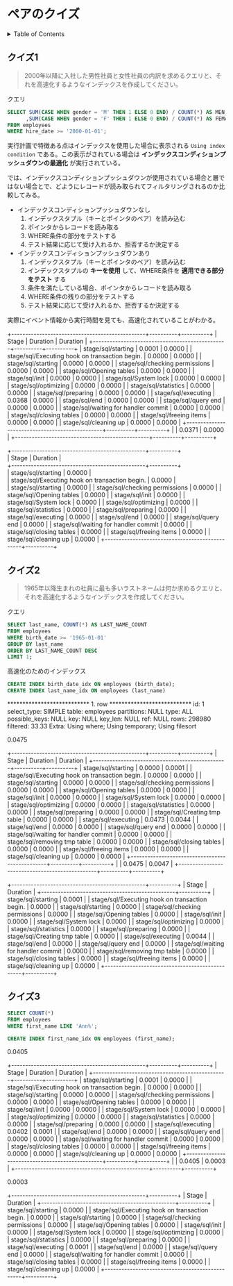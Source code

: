 # ペアのクイズ

<!-- START doctoc generated TOC please keep comment here to allow auto update -->
<!-- DON'T EDIT THIS SECTION, INSTEAD RE-RUN doctoc TO UPDATE -->
<details>
<summary>Table of Contents</summary>

- [クイズ1](#%E3%82%AF%E3%82%A4%E3%82%BA1)
- [クイズ2](#%E3%82%AF%E3%82%A4%E3%82%BA2)
- [クイズ3](#%E3%82%AF%E3%82%A4%E3%82%BA3)

</details>
<!-- END doctoc generated TOC please keep comment here to allow auto update -->

## クイズ1

> 2000年以降に入社した男性社員と女性社員の内訳を求めるクエリと、それを高速化するようなインデックスを作成してください。

クエリ

```sql
SELECT SUM(CASE WHEN gender = 'M' THEN 1 ELSE 0 END) / COUNT(*) AS MEN_RATE
      ,SUM(CASE WHEN gender = 'F' THEN 1 ELSE 0 END) / COUNT(*) AS FEMALE_RATE
FROM employees
WHERE hire_date >= '2000-01-01';
```

実行計画で特徴ある点はインデックスを使用した場合に表示される `Using index condition` である。この表示がされている場合は **インデックスコンディションプッシュダウンの最適化** が実行されている。

では、インデックスコンディションプッシュダウンが使用されている場合と層ではない場合とで、どようにレコードが読み取られてフィルタリングされるのか比較してみる。

- インデックスコンディションプッシュダウンなし
  1. インデックスタプル（キーとポインタのペア）を読み込む
  2. ポインタからレコードを読み取る
  3. WHERE条件の部分をテストする
  4. テスト結果に応じて受け入れるか、拒否するか決定する
- インデックスコンディションプッシュダウンあり
  1. インデックスタプル（キーとポインタのペア）を読み込む
  2. インデックスタプルの **キーを使用** して、WHERE条件を **適用できる部分をテスト** する
  3. 条件を満たしている場合、ポインタからレコードを読み取る
  4. WHERE条件の残りの部分をテストする
  5. テスト結果に応じて受け入れるか、拒否するか決定する

実際にイベント情報から実行時間を見ても、高速化されていることがわかる。

+------------------------------------------------+----------+----------+
| Stage                                          | Duration | Duration |
+------------------------------------------------+----------+----------+
| stage/sql/starting                             |   0.0001 |   0.0000 |
| stage/sql/Executing hook on transaction begin. |   0.0000 |   0.0000 |
| stage/sql/starting                             |   0.0000 |   0.0000 |
| stage/sql/checking permissions                 |   0.0000 |   0.0000 |
| stage/sql/Opening tables                       |   0.0000 |   0.0000 |
| stage/sql/init                                 |   0.0000 |   0.0000 |
| stage/sql/System lock                          |   0.0000 |   0.0000 |
| stage/sql/optimizing                           |   0.0000 |   0.0000 |
| stage/sql/statistics                           |   0.0000 |   0.0000 |
| stage/sql/preparing                            |   0.0000 |   0.0000 |
| stage/sql/executing                            |   0.0368 |   0.0000 |
| stage/sql/end                                  |   0.0000 |   0.0000 |
| stage/sql/query end                            |   0.0000 |   0.0000 |
| stage/sql/waiting for handler commit           |   0.0000 |   0.0000 |
| stage/sql/closing tables                       |   0.0000 |   0.0000 |
| stage/sql/freeing items                        |   0.0000 |   0.0000 |
| stage/sql/cleaning up                          |   0.0000 |   0.0000 |
+------------------------------------------------+----------+----------+
|                                                |   0.0371 |   0.0000 |
+------------------------------------------------+----------+----------+






+------------------------------------------------+----------+  
| Stage                                          | Duration |  
+------------------------------------------------+----------+  
| stage/sql/starting                             |   0.0000 |  
| stage/sql/Executing hook on transaction begin. |   0.0000 |  
| stage/sql/starting                             |   0.0000 |
| stage/sql/checking permissions                 |   0.0000 |
| stage/sql/Opening tables                       |   0.0000 |
| stage/sql/init                                 |   0.0000 |
| stage/sql/System lock                          |   0.0000 |
| stage/sql/optimizing                           |   0.0000 |
| stage/sql/statistics                           |   0.0000 |
| stage/sql/preparing                            |   0.0000 |
| stage/sql/executing                            |   0.0000 |
| stage/sql/end                                  |   0.0000 |
| stage/sql/query end                            |   0.0000 |
| stage/sql/waiting for handler commit           |   0.0000 |
| stage/sql/closing tables                       |   0.0000 |
| stage/sql/freeing items                        |   0.0000 |
| stage/sql/cleaning up                          |   0.0000 |
+------------------------------------------------+----------+

## クイズ2

> 1965年以降生まれの社員に最も多いラストネームは何か求めるクエリと、それを高速化するようなインデックスを作成してください。

クエリ

```sql
SELECT last_name, COUNT(*) AS LAST_NAME_COUNT
FROM employees
WHERE birth_date >= '1965-01-01'
GROUP BY last_name
ORDER BY LAST_NAME_COUNT DESC
LIMIT 1;
```

高速化のためのインデックス

```sql
CREATE INDEX birth_date_idx ON employees (birth_date);
CREATE INDEX last_name_idx ON employees (last_name)
```

*************************** 1. row ***************************
           id: 1
  select_type: SIMPLE
        table: employees
   partitions: NULL
         type: ALL
possible_keys: NULL
          key: NULL
      key_len: NULL
          ref: NULL
         rows: 298980
     filtered: 33.33
        Extra: Using where; Using temporary; Using filesort


0.0475


+------------------------------------------------+----------+----------+
| Stage                                          | Duration | Duration |
+------------------------------------------------+----------+----------+
| stage/sql/starting                             |   0.0000 |   0.0001 |
| stage/sql/Executing hook on transaction begin. |   0.0000 |   0.0000 |
| stage/sql/starting                             |   0.0000 |   0.0000 |
| stage/sql/checking permissions                 |   0.0000 |   0.0000 |
| stage/sql/Opening tables                       |   0.0000 |   0.0000 |
| stage/sql/init                                 |   0.0000 |   0.0000 |
| stage/sql/System lock                          |   0.0000 |   0.0000 |
| stage/sql/optimizing                           |   0.0000 |   0.0000 |
| stage/sql/statistics                           |   0.0000 |   0.0000 |
| stage/sql/preparing                            |   0.0000 |   0.0000 |
| stage/sql/Creating tmp table                   |   0.0000 |   0.0000 |
| stage/sql/executing                            |   0.0473 |   0.0044 |
| stage/sql/end                                  |   0.0000 |   0.0000 |
| stage/sql/query end                            |   0.0000 |   0.0000 |
| stage/sql/waiting for handler commit           |   0.0000 |   0.0000 |
| stage/sql/removing tmp table                   |   0.0000 |   0.0000 |
| stage/sql/closing tables                       |   0.0000 |   0.0000 |
| stage/sql/freeing items                        |   0.0000 |   0.0000 |
| stage/sql/cleaning up                          |   0.0000 |   0.0000 |
+------------------------------------------------+----------+----------+
|                                                |   0.0475 |   0.0047 |
+------------------------------------------------+----------+----------+





+------------------------------------------------+----------+
| Stage                                          | Duration |
+------------------------------------------------+----------+
| stage/sql/starting                             |   0.0001 |
| stage/sql/Executing hook on transaction begin. |   0.0000 |
| stage/sql/starting                             |   0.0000 |
| stage/sql/checking permissions                 |   0.0000 |
| stage/sql/Opening tables                       |   0.0000 |
| stage/sql/init                                 |   0.0000 |
| stage/sql/System lock                          |   0.0000 |
| stage/sql/optimizing                           |   0.0000 |
| stage/sql/statistics                           |   0.0000 |
| stage/sql/preparing                            |   0.0000 |
| stage/sql/Creating tmp table                   |   0.0000 |
| stage/sql/executing                            |   0.0044 |
| stage/sql/end                                  |   0.0000 |
| stage/sql/query end                            |   0.0000 |
| stage/sql/waiting for handler commit           |   0.0000 |
| stage/sql/removing tmp table                   |   0.0000 |
| stage/sql/closing tables                       |   0.0000 |
| stage/sql/freeing items                        |   0.0000 |
| stage/sql/cleaning up                          |   0.0000 |
+------------------------------------------------+----------+

## クイズ3

```sql
SELECT COUNT(*)
FROM employees
WHERE first_name LIKE 'Ann%';
```

```sql
CREATE INDEX first_name_idx ON employees (first_name);
```

0.0405

+------------------------------------------------+----------+----------+
| Stage                                          | Duration | Duration |
+------------------------------------------------+----------+----------+
| stage/sql/starting                             |   0.0001 |   0.0000 |
| stage/sql/Executing hook on transaction begin. |   0.0000 |   0.0000 |
| stage/sql/starting                             |   0.0000 |   0.0000 |
| stage/sql/checking permissions                 |   0.0000 |   0.0000 |
| stage/sql/Opening tables                       |   0.0000 |   0.0000 |
| stage/sql/init                                 |   0.0000 |   0.0000 |
| stage/sql/System lock                          |   0.0000 |   0.0000 |
| stage/sql/optimizing                           |   0.0000 |   0.0000 |
| stage/sql/statistics                           |   0.0000 |   0.0000 |
| stage/sql/preparing                            |   0.0000 |   0.0000 |
| stage/sql/executing                            |   0.0402 |   0.0001 |
| stage/sql/end                                  |   0.0000 |   0.0000 |
| stage/sql/query end                            |   0.0000 |   0.0000 |
| stage/sql/waiting for handler commit           |   0.0000 |   0.0000 |
| stage/sql/closing tables                       |   0.0000 |   0.0000 |
| stage/sql/freeing items                        |   0.0000 |   0.0000 |
| stage/sql/cleaning up                          |   0.0000 |   0.0000 |
+------------------------------------------------+----------+----------+
|                                                |   0.0405 |   0.0003 |
+------------------------------------------------+----------+----------+


0.0003

+------------------------------------------------+----------+
| Stage                                          | Duration |
+------------------------------------------------+----------+
| stage/sql/starting                             |   0.0000 |
| stage/sql/Executing hook on transaction begin. |   0.0000 |
| stage/sql/starting                             |   0.0000 |
| stage/sql/checking permissions                 |   0.0000 |
| stage/sql/Opening tables                       |   0.0000 |
| stage/sql/init                                 |   0.0000 |
| stage/sql/System lock                          |   0.0000 |
| stage/sql/optimizing                           |   0.0000 |
| stage/sql/statistics                           |   0.0000 |
| stage/sql/preparing                            |   0.0000 |
| stage/sql/executing                            |   0.0001 |
| stage/sql/end                                  |   0.0000 |
| stage/sql/query end                            |   0.0000 |
| stage/sql/waiting for handler commit           |   0.0000 |
| stage/sql/closing tables                       |   0.0000 |
| stage/sql/freeing items                        |   0.0000 |
| stage/sql/cleaning up                          |   0.0000 |
+------------------------------------------------+----------+
